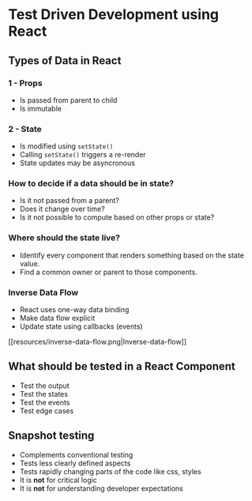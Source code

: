 # Test Driven Development using React

## Types of Data in React

### 1 - Props

* Is passed from parent to child
* Is immutable

### 2 - State

* Is modified using `setState()`
* Calling `setState()` triggers a re-render
* State updates may be asyncronous

### How to decide if a data should be in state?

* Is it not passed from a parent?
* Does it change over time?
* Is it not possible to compute based on other props or state?

### Where should the state live?

* Identify every component that renders something based on the state value.
* Find a common owner or parent to those components.

### Inverse Data Flow

* React uses one-way data binding
* Make data flow explicit
* Update state using callbacks (events)

[[resources/inverse-data-flow.png|Inverse-data-flow]]

## What should be tested in a React Component

* Test the output
* Test the states
* Test the events
* Test edge cases

## Snapshot testing

* Complements conventional testing
* Tests less clearly defined aspects
* Tests rapidly changing parts of the code like css, styles
* It is **not** for critical logic
* It is **not** for understanding developer expectations